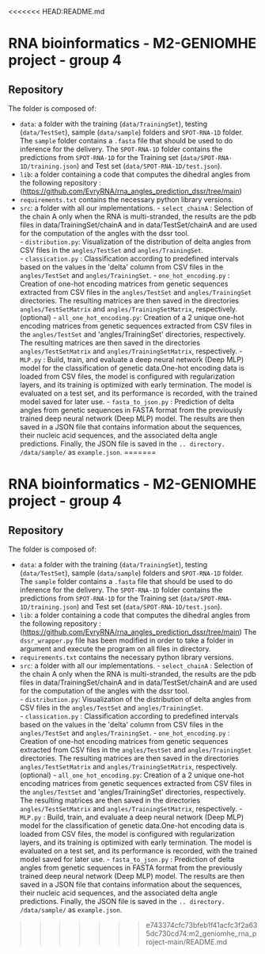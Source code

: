 <<<<<<< HEAD:README.md
# RNA bioinformatics - M2-GENIOMHE project - group 4

## Repository

The folder is composed of: 
- `data`: a folder with the training (`data/TrainingSet`), testing (`data/TestSet`), sample (`data/sample`) folders and `SPOT-RNA-1D` folder.
        The `sample` folder contains a `.fasta` file that should be used to do inference for the delivery. 
        The `SPOT-RNA-1D` folder contains the predictions from `SPOT-RNA-1D` for the Training set (`data/SPOT-RNA-1D/training.json`) and Test set (`data/SPOT-RNA-1D/test.json`).
- `lib`: a folder containing a code that computes the dihedral angles from the following repository :(https://github.com/EvryRNA/rna_angles_prediction_dssr/tree/main)
- `requirements.txt` contains the necessary python library versions.
- `src`: a folder with all our implementations.
            - `select_chainA` : Selection of the chain A only when the RNA is multi-stranded, the results are the pdb files in data/TrainingSet/chainA and in                      data/TestSet/chainA and are used for the computation of the angles with the dssr tool.  
          - `distribution.py`: Visualization of the distribution of delta angles from CSV files in the `angles/TestSet` and `angles/TrainingSet`.  
          - `classication.py` : Classification according to predefined intervals based on the values in the 'delta' column from CSV files in the                                `angles/TestSet` and `angles/TrainingSet`.
          - `one_hot_encoding.py` : Creation of one-hot encoding matrices from genetic sequences extracted from CSV files in the `angles/TestSet` and                           `angles/TrainingSet` directories. The resulting matrices are then saved in the directories `angles/TestSetMatrix` and                                         `angles/TrainingSetMatrix`, respectively. (optional)
          - `all_one_hot_encoding.py`: Creation of a 2 unique one-hot encoding matrices from genetic sequences extracted from CSV files in the                                 `angles/TestSet` and 'angles/TrainingSet' directories, respectively. The resulting matrices are then saved in the directories                                 `angles/TestSetMatrix` and `angles/TrainingSetMatrix`, respectively.
          - `MLP.py` : Build, train, and evaluate a deep neural network (Deep MLP) model for the classification of genetic data.One-hot encoding data is                         loaded from CSV files, the model is configured with regularization layers, and its training is optimized with early termination. The model                    is evaluated on a test set, and its performance is recorded, with the trained model saved for later use.
          - `fasta_to_json.py` : Prediction of delta angles from genetic sequences in FASTA format from the previously trained deep neural network (Deep MLP)                         model. The results are then saved in a JSON file that contains information about the sequences, their nucleic acid sequences, and the                         associated delta angle predictions. Finally, the JSON file is saved in the `.. directory. /data/sample/` as `example.json`.
=======
# RNA bioinformatics - M2-GENIOMHE project - group 4

## Repository

The folder is composed of: 
- `data`: a folder with the training (`data/TrainingSet`), testing (`data/TestSet`), sample (`data/sample`) folders and `SPOT-RNA-1D` folder.
        The `sample` folder contains a `.fasta` file that should be used to do inference for the delivery. 
        The `SPOT-RNA-1D` folder contains the predictions from `SPOT-RNA-1D` for the Training set (`data/SPOT-RNA-1D/training.json`) and Test set (`data/SPOT-RNA-1D/test.json`).
- `lib`: a folder containing a code that computes the dihedral angles from the following repository :(https://github.com/EvryRNA/rna_angles_prediction_dssr/tree/main)
  The `dssr_wrapper.py` file has been modified in order to take a folder in argument and execute the program on all files in directory.
- `requirements.txt` contains the necessary python library versions.
- `src`: a folder with all our implementations.
            - `select_chainA` : Selection of the chain A only when the RNA is multi-stranded, the results are the pdb files in data/TrainingSet/chainA and in                      data/TestSet/chainA and are used for the computation of the angles with the dssr tool.  
          - `distribution.py`: Visualization of the distribution of delta angles from CSV files in the `angles/TestSet` and `angles/TrainingSet`.  
          - `classication.py` : Classification according to predefined intervals based on the values in the 'delta' column from CSV files in the                                `angles/TestSet` and `angles/TrainingSet`.
          - `one_hot_encoding.py` : Creation of one-hot encoding matrices from genetic sequences extracted from CSV files in the `angles/TestSet` and                           `angles/TrainingSet` directories. The resulting matrices are then saved in the directories `angles/TestSetMatrix` and                                         `angles/TrainingSetMatrix`, respectively. (optional)
          - `all_one_hot_encoding.py`: Creation of a 2 unique one-hot encoding matrices from genetic sequences extracted from CSV files in the                                 `angles/TestSet` and 'angles/TrainingSet' directories, respectively. The resulting matrices are then saved in the directories                                 `angles/TestSetMatrix` and `angles/TrainingSetMatrix`, respectively.
          - `MLP.py` : Build, train, and evaluate a deep neural network (Deep MLP) model for the classification of genetic data.One-hot encoding data is                         loaded from CSV files, the model is configured with regularization layers, and its training is optimized with early termination. The model                    is evaluated on a test set, and its performance is recorded, with the trained model saved for later use.
          - `fasta_to_json.py` : Prediction of delta angles from genetic sequences in FASTA format from the previously trained deep neural network (Deep MLP)                         model. The results are then saved in a JSON file that contains information about the sequences, their nucleic acid sequences, and the                         associated delta angle predictions. Finally, the JSON file is saved in the `.. directory. /data/sample/` as `example.json`.
>>>>>>> e743374cfc73bfeb1f41acfc3f2a635dc730cd74:m2_geniomhe_rna_project-main/README.md
